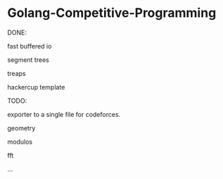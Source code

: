 # Golang-Competitive-Programming

DONE:

fast buffered io

segment trees

treaps

hackercup template

TODO:

exporter to a single file for codeforces.

geometry

modulos

fft

...
